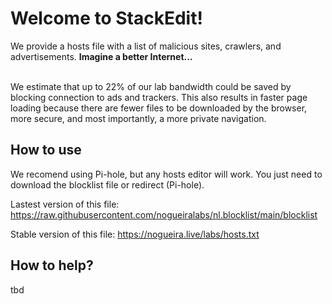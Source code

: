 # Welcome to StackEdit!
We provide a hosts file with a list of malicious sites, crawlers, and advertisements.  **Imagine a better Internet...**

<br>
	We estimate that up to 22% of our lab bandwidth could be saved by blocking connection to ads and trackers. This also results in faster page loading because there are fewer files to be downloaded by the browser, more secure, and most importantly, a more private navigation.




## How to use

We recomend using Pi-hole, but any hosts editor will work.
You just need to download the blocklist file or redirect (Pi-hole).

Lastest version of this file: https://raw.githubusercontent.com/nogueiralabs/nl.blocklist/main/blocklist

Stable version of this file: https://nogueira.live/labs/hosts.txt

## How to help?

tbd
